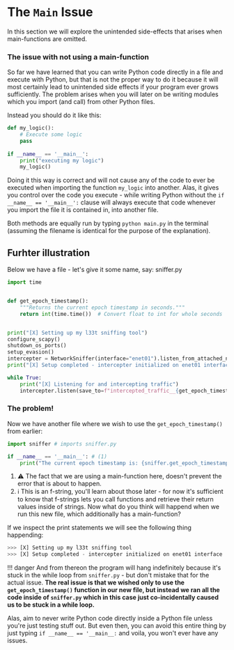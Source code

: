 # The `Main` Issue
In this section we will explore the unintended side-effects that arises when main-functions are omitted.
### The issue with not using a main-function
So far we have learned that you can write Python code directly in a file and execute with Python, but that is not the proper way to do it because it will most certainly lead to unintended side effects if your program ever grows sufficiently. The problem arises when you will later on be writing modules which you import (and call) from other Python files.

Instead you should do it like this:

```python
def my_logic():
	# Execute some logic
	pass
	
if __name__ == '__main__':
	print("executing my logic")
	my_logic()
```

Doing it this way is correct and will not cause any of the code to ever be executed when importing the function `my_logic` into another. Alas, it gives you control over the code you execute - while writing Python without the `if __name__ == '__main__':` clause will always execute that code whenever you import the file it is contained in, into another file.

Both methods are equally run by typing `python main.py` in the terminal (assuming the filename is identical for the purpose of the explanation).

## Furhter illustration
Below we have a file - let's give it some name, say: sniffer.py
```python title="sniffer.py"
import time


def get_epoch_timestamp():
    """Returns the current epoch timestamp in seconds."""
    return int(time.time())  # Convert float to int for whole seconds


print("[X] Setting up my l33t sniffing tool")
configure_scapy()
shutdown_os_ports()
setup_evasion()
intercepter = NetworkSniffer(interface="enet01").listen_from_attached_network_hub()
print("[X] Setup completed - intercepter initialized on enet01 interface")

while True:
    print("[X] Listening for and intercepting traffic")
    intercepter.listen(save_to=f"intercepted_traffic__{get_epoch_timestamp()}.pcap")
```

### The problem!
Now we have another file where we wish to use the `get_epoch_timestamp()` from earlier:
```python hl_lines="1"
import sniffer # imports sniffer.py

if __name__ == '__main__': # (1)
	print("The current epoch timestamp is: {sniffer.get_epoch_timestamp()}")  # (2)
```

1.  ⚠️ The fact that we are using a main-function here, doesn't prevent the error that is about to happen.
2.  ℹ️ This is an f-string, you'll learn about those later - for now it's sufficient to know that f-strings lets you call functions and retrieve their return values inside of strings.
Now what do you think will happend when we run this new file, which additionally has a main-function?

If we inspect the print statements we will see the following thing happending:
```python
>>> [X] Setting up my l33t sniffing tool
>>> [X] Setup completed - intercepter initialized on enet01 interface
```
!!! danger 
    And from thereon the program will hang indefinitely because it's stuck in the while loop from `sniffer.py` - but don't mistake that for the actual issue.
    **The real issue is that we wished only to use the `get_epoch_timestamp()` function in our new file, but instead we ran all the code inside of `sniffer.py` which in this case just co-incidentally caused us to be stuck in a while loop.**

Alas, aim to never write Python code directly inside a Python file unless you're just testing stuff out. But even then, you can avoid this entire thing by just typing `if __name__ == '__main__:` and voila, you won't ever have any issues.